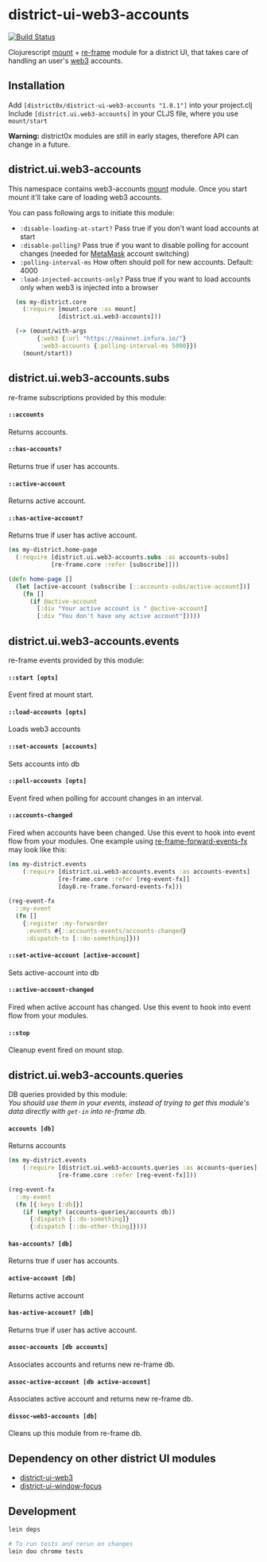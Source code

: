 # district-ui-web3-accounts

[![Build Status](https://travis-ci.org/district0x/district-ui-web3-accounts.svg?branch=master)](https://travis-ci.org/district0x/district-ui-web3-accounts)

Clojurescript [mount](https://github.com/tolitius/mount) + [re-frame](https://github.com/Day8/re-frame) module for a district UI, that takes care of handling an user's [web3](https://github.com/ethereum/web3.js/) accounts.

## Installation
Add `[district0x/district-ui-web3-accounts "1.0.1"]` into your project.clj  
Include `[district.ui.web3-accounts]` in your CLJS file, where you use `mount/start`

**Warning:** district0x modules are still in early stages, therefore API can change in a future.

## district.ui.web3-accounts
This namespace contains web3-accounts [mount](https://github.com/tolitius/mount) module. Once you start mount it'll take care 
of loading web3 accounts.

You can pass following args to initiate this module: 
* `:disable-loading-at-start?` Pass true if you don't want load accounts at start
* `:disable-polling?` Pass true if you want to disable polling for account changes (needed for [MetaMask](https://metamask.io/) account switching)
* `:polling-interval-ms` How often should poll for new accounts. Default: 4000
* `:load-injected-accounts-only?` Pass true if you want to load accounts only when web3 is injected into a browser

```clojure
  (ns my-district.core
    (:require [mount.core :as mount]
              [district.ui.web3-accounts]))

  (-> (mount/with-args
        {:web3 {:url "https://mainnet.infura.io/"}
         :web3-accounts {:polling-interval-ms 5000}})
    (mount/start))
```

## district.ui.web3-accounts.subs
re-frame subscriptions provided by this module:

#### `::accounts`
Returns accounts.

#### `::has-accounts?`
Returns true if user has accounts.

#### `::active-account`
Returns active account.

#### `::has-active-account?`
Returns true if user has active account.

```clojure
(ns my-district.home-page
  (:require [district.ui.web3-accounts.subs :as accounts-subs]
            [re-frame.core :refer [subscribe]]))

(defn home-page []
  (let [active-account (subscribe [::accounts-subs/active-account])]
    (fn []
      (if @active-account
        [:div "Your active account is " @active-account]
        [:div "You don't have any active account"]))))
```

## district.ui.web3-accounts.events
re-frame events provided by this module:

#### `::start [opts]`
Event fired at mount start.

#### `::load-accounts [opts]`
Loads web3 accounts

#### `::set-accounts [accounts]`
Sets accounts into db

#### `::poll-accounts [opts]`
Event fired when polling for account changes in an interval. 

#### `::accounts-changed`
Fired when accounts have been changed. Use this event to hook into event flow from your modules.
One example using [re-frame-forward-events-fx](https://github.com/Day8/re-frame-forward-events-fx) may look like this:

```clojure
(ns my-district.events
    (:require [district.ui.web3-accounts.events :as accounts-events]
              [re-frame.core :refer [reg-event-fx]]
              [day8.re-frame.forward-events-fx]))
              
(reg-event-fx
  ::my-event
  (fn []
    {:register :my-forwarder
     :events #{::accounts-events/accounts-changed}
     :dispatch-to [::do-something]}))
```

#### `::set-active-account [active-account]`
Sets active-account into db

#### `::active-account-changed`
Fired when active account has changed. Use this event to hook into event flow from your modules.

#### `::stop`
Cleanup event fired on mount stop.

## district.ui.web3-accounts.queries
DB queries provided by this module:  
*You should use them in your events, instead of trying to get this module's 
data directly with `get-in` into re-frame db.*

#### `accounts [db]`
Returns accounts

```clojure
(ns my-district.events
    (:require [district.ui.web3-accounts.queries :as accounts-queries]
              [re-frame.core :refer [reg-event-fx]]))

(reg-event-fx
  ::my-event
  (fn [{:keys [:db]}]
    (if (empty? (accounts-queries/accounts db))
      {:dispatch [::do-something]}
      {:dispatch [::do-other-thing]})))
```

#### `has-accounts? [db]`
Returns true if user has accounts.

#### `active-account [db]`
Returns active account

#### `has-active-account? [db]`
Returns true if user has active account.

#### `assoc-accounts [db accounts]`
Associates accounts and returns new re-frame db.

#### `assoc-active-account [db active-account]`
Associates active account and returns new re-frame db.

#### `dissoc-web3-accounts [db]`
Cleans up this module from re-frame db. 

## Dependency on other district UI modules
* [district-ui-web3](https://github.com/district0x/district-ui-web3)
* [district-ui-window-focus](https://github.com/district0x/district-ui-window-focus)

## Development
```bash
lein deps

# To run tests and rerun on changes
lein doo chrome tests
```